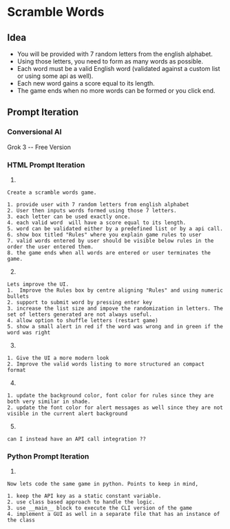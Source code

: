 # Scramble Words

## Idea

- You will be provided with 7 random letters from the english alphabet.
- Using those letters, you need to form as many words as possible.
- Each word must be a valid English word (validated against a custom list or using some api as well).
- Each new word gains a score equal to its length.
- The game ends when no more words can be formed or you click end.


## Prompt Iteration

### Conversional AI

Grok 3 -- Free Version 

### HTML Prompt Iteration

1. 

    Create a scramble words game.

    1. provide user with 7 random letters from english alphabet
    2. User then inputs words formed using those 7 letters.
    3. each letter can be used exactly once.
    4. each valid word  will have a score equal to its length.
    5. word can be validated either by a predefined list or by a api call.
    6. show box titled "Rules" where you explain game rules to user
    7. valid words entered by user should be visible below rules in the order the user entered them.
    8. the game ends when all words are entered or user terminates the game.
    

2. 

    Lets improve the UI.
    1.  Improve the Rules box by centre aligning "Rules" and using numeric bullets
    2. support to submit word by pressing enter key
    3. increase the list size and impove the randomization in letters. The set of letters generated are not always useful.
    4. allow option to shuffle letters (restart game)
    5. show a small alert in red if the word was wrong and in green if the word was right


3. 

    1. Give the UI a more modern look
    2. Improve the valid words listing to more structured an compact format

4.

    1. update the background color, font color for rules since they are both very similar in shade.
    2. update the font color for alert messages as well since they are not visible in the current alert background

5.

    can I instead have an API call integration ??

### Python Prompt Iteration

1.

    Now lets code the same game in python. Points to keep in mind, 

    1. keep the API key as a static constant variable.
    2. use class based approach to handle the logic.
    3. use __main__ block to execute the CLI version of the game
    4. implement a GUI as well in a separate file that has an instance of the class

